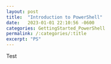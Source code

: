 ```yaml
---
layout: post
title:  "Introduction to PowerShell"
date:   2023-01-01 22:10:56 -0600
categories: GettingStarted_PowerShell
permalink: /:categories/:title
excerpt: "PS"
---
```


Test